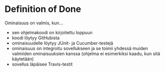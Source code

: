 # Definition of Done

Ominaisuus on valmis, kun...

* sen ohjelmakoodi on kirjoitettu loppuun
* koodi löytyy GitHubista
* ominaisuudelle löytyy JUnit- ja Cucumber-testejä
* ominaisuus on integroitu sovellukseen ja se toimii yhdessä muiden valmiiden ominaisuuksien kanssa (ohjelma ei esimerkiksi kaadu, kun sitä käytetään)
* sovellus läpäisee Travis-testit
